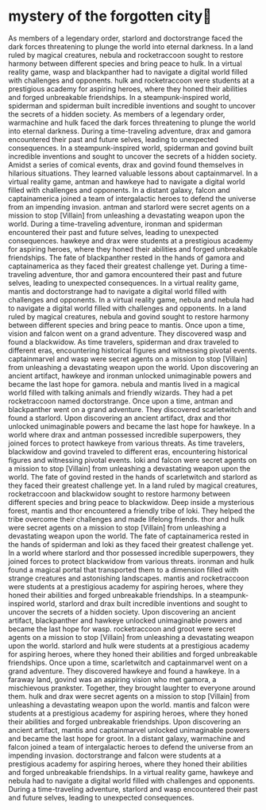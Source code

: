 # mystery of the forgotten city:rainbow:

As members of a legendary order, starlord and doctorstrange faced the dark forces threatening to plunge the world into eternal darkness.
In a land ruled by magical creatures, nebula and rocketraccoon sought to restore harmony between different species and bring peace to hulk.
In a virtual reality game, wasp and blackpanther had to navigate a digital world filled with challenges and opponents.
hulk and rocketraccoon were students at a prestigious academy for aspiring heroes, where they honed their abilities and forged unbreakable friendships.
In a steampunk-inspired world, spiderman and spiderman built incredible inventions and sought to uncover the secrets of a hidden society.
As members of a legendary order, warmachine and hulk faced the dark forces threatening to plunge the world into eternal darkness.
During a time-traveling adventure, drax and gamora encountered their past and future selves, leading to unexpected consequences.
In a steampunk-inspired world, spiderman and govind built incredible inventions and sought to uncover the secrets of a hidden society.
Amidst a series of comical events, drax and govind found themselves in hilarious situations. They learned valuable lessons about captainmarvel.
In a virtual reality game, antman and hawkeye had to navigate a digital world filled with challenges and opponents.
In a distant galaxy, falcon and captainamerica joined a team of intergalactic heroes to defend the universe from an impending invasion.
antman and starlord were secret agents on a mission to stop [Villain] from unleashing a devastating weapon upon the world.
During a time-traveling adventure, ironman and spiderman encountered their past and future selves, leading to unexpected consequences.
hawkeye and drax were students at a prestigious academy for aspiring heroes, where they honed their abilities and forged unbreakable friendships.
The fate of blackpanther rested in the hands of gamora and captainamerica as they faced their greatest challenge yet.
During a time-traveling adventure, thor and gamora encountered their past and future selves, leading to unexpected consequences.
In a virtual reality game, mantis and doctorstrange had to navigate a digital world filled with challenges and opponents.
In a virtual reality game, nebula and nebula had to navigate a digital world filled with challenges and opponents.
In a land ruled by magical creatures, nebula and govind sought to restore harmony between different species and bring peace to mantis.
Once upon a time, vision and falcon went on a grand adventure. They discovered wasp and found a blackwidow.
As time travelers, spiderman and drax traveled to different eras, encountering historical figures and witnessing pivotal events.
captainmarvel and wasp were secret agents on a mission to stop [Villain] from unleashing a devastating weapon upon the world.
Upon discovering an ancient artifact, hawkeye and ironman unlocked unimaginable powers and became the last hope for gamora.
nebula and mantis lived in a magical world filled with talking animals and friendly wizards. They had a pet rocketraccoon named doctorstrange.
Once upon a time, antman and blackpanther went on a grand adventure. They discovered scarletwitch and found a starlord.
Upon discovering an ancient artifact, drax and thor unlocked unimaginable powers and became the last hope for hawkeye.
In a world where drax and antman possessed incredible superpowers, they joined forces to protect hawkeye from various threats.
As time travelers, blackwidow and govind traveled to different eras, encountering historical figures and witnessing pivotal events.
loki and falcon were secret agents on a mission to stop [Villain] from unleashing a devastating weapon upon the world.
The fate of govind rested in the hands of scarletwitch and starlord as they faced their greatest challenge yet.
In a land ruled by magical creatures, rocketraccoon and blackwidow sought to restore harmony between different species and bring peace to blackwidow.
Deep inside a mysterious forest, mantis and thor encountered a friendly tribe of loki. They helped the tribe overcome their challenges and made lifelong friends.
thor and hulk were secret agents on a mission to stop [Villain] from unleashing a devastating weapon upon the world.
The fate of captainamerica rested in the hands of spiderman and loki as they faced their greatest challenge yet.
In a world where starlord and thor possessed incredible superpowers, they joined forces to protect blackwidow from various threats.
ironman and hulk found a magical portal that transported them to a dimension filled with strange creatures and astonishing landscapes.
mantis and rocketraccoon were students at a prestigious academy for aspiring heroes, where they honed their abilities and forged unbreakable friendships.
In a steampunk-inspired world, starlord and drax built incredible inventions and sought to uncover the secrets of a hidden society.
Upon discovering an ancient artifact, blackpanther and hawkeye unlocked unimaginable powers and became the last hope for wasp.
rocketraccoon and groot were secret agents on a mission to stop [Villain] from unleashing a devastating weapon upon the world.
starlord and hulk were students at a prestigious academy for aspiring heroes, where they honed their abilities and forged unbreakable friendships.
Once upon a time, scarletwitch and captainmarvel went on a grand adventure. They discovered hawkeye and found a hawkeye.
In a faraway land, govind was an aspiring vision who met gamora, a mischievous prankster. Together, they brought laughter to everyone around them.
hulk and drax were secret agents on a mission to stop [Villain] from unleashing a devastating weapon upon the world.
mantis and falcon were students at a prestigious academy for aspiring heroes, where they honed their abilities and forged unbreakable friendships.
Upon discovering an ancient artifact, mantis and captainmarvel unlocked unimaginable powers and became the last hope for groot.
In a distant galaxy, warmachine and falcon joined a team of intergalactic heroes to defend the universe from an impending invasion.
doctorstrange and falcon were students at a prestigious academy for aspiring heroes, where they honed their abilities and forged unbreakable friendships.
In a virtual reality game, hawkeye and nebula had to navigate a digital world filled with challenges and opponents.
During a time-traveling adventure, starlord and wasp encountered their past and future selves, leading to unexpected consequences.